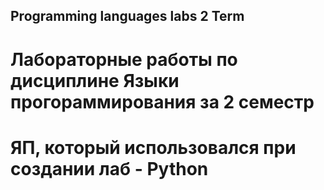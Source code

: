 ## Programming languages labs 2 Term
# Лабораторные работы по дисциплине Языки прогораммирования за 2 семестр
# ЯП, который использовался при создании лаб - Python
